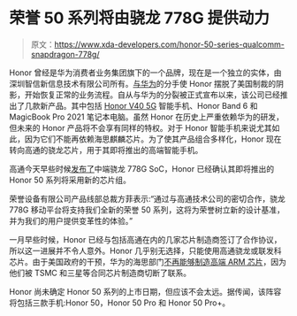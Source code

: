 # 荣誉 50 系列将由骁龙 778G 提供动力

> 原文：<https://www.xda-developers.com/honor-50-series-qualcomm-snapdragon-778g/>

Honor 曾经是华为消费者业务集团旗下的一个品牌，现在是一个独立的实体，由深圳智信新信息技术有限公司所有。[与华为](https://www.xda-developers.com/huawei-has-sold-honor-smartphone-brand/)的分手使 Honor 摆脱了美国制裁的阴影，开始恢复正常的业务流程。自从与华为的分裂被正式宣布以来，该公司已经推出了几款新产品。其中包括 [Honor V40 5G](https://www.xda-developers.com/honor-v40-5g-unveiled-mediatek-dimensity-1000-plus-china/) 智能手机、Honor Band 6 和 MagicBook Pro 2021 笔记本电脑。虽然 Honor 在历史上严重依赖华为的研发，但未来的 Honor 产品将不会享有同样的特权。对于 Honor 智能手机来说尤其如此，因为它们不能再依赖海思麒麟芯片。为了使其产品组合多样化，Honor 现在转向高通的骁龙芯片，用于其即将推出的高端智能手机。

高通今天早些时候[发布了](https://www.xda-developers.com/qualcomm-snapdragon-778g)中端骁龙 778G SoC，Honor 已经确认其即将推出的 Honor 50 系列将采用新的芯片组。

荣誉设备有限公司产品线部总裁方菲表示:“通过与高通技术公司的密切合作，骁龙 778G 移动平台将支持我们全新的荣誉 50 系列，这将为荣誉树立新的设计基准，并为我们的用户提供变革性的体验。”

一月早些时候，Honor 已经与包括高通在内的几家芯片制造商签订了合作协议，所以这一进展并不令人意外。Honor 几乎别无选择，只能使用高通骁龙或联发科芯片。由于美国政府的干预，华为的海思部门[不再能够制造高端 ARM 芯片](https://www.xda-developers.com/us-government-blocks-chip-makers-huawei-hisilicon-kirin-soc/)，因为他们被 TSMC 和三星等合同芯片制造商切断了联系。

Honor 尚未确定 Honor 50 系列的上市日期，但应该不会太远。据传闻，该阵容将包括三款手机:Honor 50，Honor 50 Pro 和 Honor 50 Pro+。